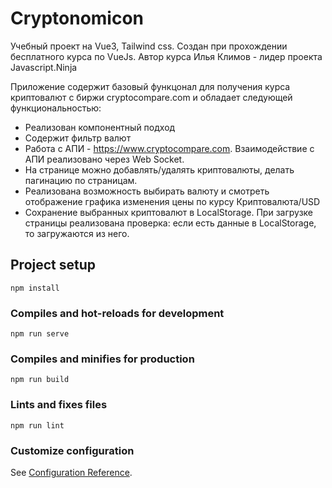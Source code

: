 # Cryptonomicon
Учебный проект на Vue3, Tailwind css. Создан при прохождении бесплатного курса по VueJs.
Автор курса Илья Климов - лидер проекта Javascript.Ninja

Приложение содержит базовый функцонал для получения курса криптовалют с биржи cryptocompare.com и обладает следующей функциональностью:
* Реализован компонентный подход
* Содержит фильтр валют 
* Работа с АПИ - https://www.cryptocompare.com. Взаимодействие с АПИ реализовано через Web Socket.
* На странице можно добавлять/удалять криптовалюты, делать пагинацию по страницам. 
* Реализована возможность выбирать валюту и смотреть отображение графика изменения цены по курсу Криптовалюта/USD
* Сохранение выбранных криптовалют в LocalStorage. При загрузке страницы реализована проверка: если есть данные в LocalStorage, то загружаются из него.

## Project setup
```
npm install
```

### Compiles and hot-reloads for development
```
npm run serve
```

### Compiles and minifies for production
```
npm run build
```

### Lints and fixes files
```
npm run lint
```

### Customize configuration
See [Configuration Reference](https://cli.vuejs.org/config/).
